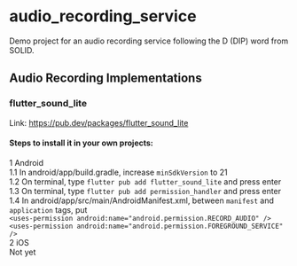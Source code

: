 # audio_recording_service

Demo project for an audio recording service following the D (DIP) word from SOLID.

## Audio Recording Implementations
### flutter_sound_lite
Link: https://pub.dev/packages/flutter_sound_lite
#### Steps to install it in your own projects:
1 Android\
1.1 In android/app/build.gradle, increase `minSdkVersion` to 21\
1.2 On terminal, type `flutter pub add flutter_sound_lite` and press enter\
1.3 On terminal, type `flutter pub add permission_handler` and press enter\
1.4 In android/app/src/main/AndroidManifest.xml, between `manifest` and `application` tags, put\
`<uses-permission android:name="android.permission.RECORD_AUDIO" />`\
`<uses-permission android:name="android.permission.FOREGROUND_SERVICE" />`\
2 iOS\
Not yet
